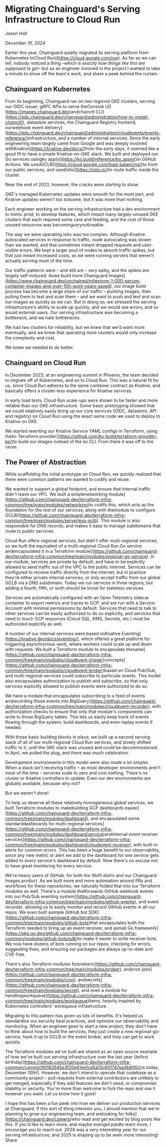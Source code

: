 # Migrating Chainguard&#x27;s Serving Infrastructure to Cloud Run

*Jason Hall*

*December 10, 2024*

Earlier this year, Chainguard quietly migrated its serving platform from Kubernetes toCloud Run](https://cloud.google.com/run). As far as we can tell, nobody noticed a thing –*which is exactly how things like this are supposed to go!*– but as an engineer involved in the project I wanted to take a minute to show off the team's work, and share a peek behind the curtain.

## Chainguard on Kubernetes

From its beginning, Chainguard ran on two regional GKE clusters, serving our OIDC issuer, gRPC APIs to serve theConsole UI](https://images.chainguard.dev)andchainctl CLI](https://edu.chainguard.dev/chainguard/administration/how-to-install-chainctl/), datastore services, the Chainguard Registry frontend, ourwebhook event delivery](https://edu.chainguard.dev/chainguard/administration/cloudevents/events-reference/)infrastructure, and a number of internal services. Since the early engineering team largely came from Google and was deeply involved withKnative](https://knative.dev/docs/)from the early days, it seemed like a good fit to have a simple Knative-on-GKE stack. We built and deployed our Go services usingko apply](https://ko.build/reference/ko_apply/)in GitHub Actions. We usedGCLB](https://cloud.google.com/load-balancing/)to front our public services, and usedIstio](https://istio.io/)to route traffic inside the cluster.

Near the end of 2023, however, the cracks were starting to show.

GKE's managed Kubernetes updates were smooth for the most part, and Knative updates weren't too toilsome, but it was more than nothing.

Each engineer working on the serving infrastructure had a dev environment to mimic prod, to develop features, which meant many largely-unused GKE clusters that each required some care and feeding, and the cost of those unused resources was becoming*very*noticeable.

The way we were operating Istio was too complex. Although Knative autoscaled services in response to traffic, node autoscaling was slower than we wanted, and that sometimes meant dropped requests and user-visible errors. We kept a larger pool of nodes to absorb traffic spikes, but that just meant increased costs, as we were running servers that weren't actually serving most of the time.

Our traffic patterns were – and still are – very spiky, and the spikes are largely self-induced. Aswe build more Chainguard Images](https://www.chainguard.dev/unchained/milestone-1-000-secure-container-images-and-over-100-work-years-saved), our image build process has become a large share of our traffic – pushing images, then pulling them to test and scan them – and we want to push and test and scan our images as quickly as we can. But in doing so, we stressed the serving infrastructure's ability to scale up quickly, and we would see errors, and so would external users. Our serving infrastructure was becoming a bottleneck, and we hate bottlenecks.

We had two clusters for reliability, but we knew that we'd want more eventually, and we knew that operating more clusters would only increase the complexity and cost.

We knew we needed to do better.

## Chainguard on Cloud Run

In December 2023, at an engineering summit in Phoenix, the team decided to migrate off of Kubernetes, and on to Cloud Run. This was a natural fit for us, since Cloud Run adheres to the same container contract as Knative, and basically offers a cluster-less experience for Knative services.

In early load tests, Cloud Run scale-ups were shown to be faster and more reliable than our GKE infrastructure. Some basic prototyping showed that we could relatively easily bring up our core services (OIDC, datastore, API and registry) on Cloud Run using the exact same code we used to deploy to Knative on GKE.

We started rewriting our Knative Service YAML configs in Terraform, using theko Terraform provider](https://github.com/ko-build/terraform-provider-ko/)to build our images instead of the ko CLI. From there it was off to the races.

## The Power of Abstraction

While scaffolding the initial prototype on Cloud Run, we quickly realized that there were common patterns we wanted to codify and reuse.

We wanted to support a global footprint, and ensure that internal traffic didn't leave our VPC. We built a simplenetworking module](https://github.com/chainguard-dev/terraform-infra-common/tree/main/modules/networking)to codify this, which acts as the foundation for the rest of our services, along with themodule to configure GCLB](https://github.com/chainguard-dev/terraform-infra-common/tree/main/modules/serverless-gclb). This module is also responsible for DNS records, and makes it easy to manage subdomains that route to public services.

Cloud Run offers regional services, but didn't offer multi-regional services, so we built the equivalent of a multi-regional Cloud Run Go service andencapsulated it in a Terraform module](https://github.com/chainguard-dev/terraform-infra-common/tree/main/modules/regional-go-service). In our module, services are private by default, and have to be explicitly allowed to send traffic out of the VPC to the public internet. Services can be configured to receive traffic directly from the internet, but in practice they're either private internal services, or only accept traffic from our global GCLB via a DNS subdomain. Today we run services in three regions, but adding a fourth, fifth, or sixth should be trivial for stateless services.

Services are automatically configured with an Open Telemetry sidecar container to export metrics and traces to GCP, and are run with a Service Account with minimal permissions by default. Services that need to talk to other services can be easily authorized to do so explicitly, and services that need to touch GCP resources (Cloud SQL, KMS, Secrets, etc.) must be authorized explicitly as well.

A number of our internal services were based onKnative Eventing](https://knative.dev/docs/eventing/), which offered a great platform for triggering asynchronous work, where workers could scale up and down with requests. We built a Terraform module to encapsulate thesame](https://github.com/chainguard-dev/terraform-infra-common/tree/main/modules/cloudevent-trigger)concepts](https://github.com/chainguard-dev/terraform-infra-common/tree/main/modules/cloudevent-broker)based on Cloud Pub/Sub, and multi-regional services could subscribe to particular events. This model also encapsulates authorization to publish and subscribe, so that only services explicitly allowed to publish events were authorized to do so.

We have a module that encapsulates subscribing to a feed of events andrecording those events into BigQuery](https://github.com/chainguard-dev/terraform-infra-common/tree/main/modules/cloudevent-recorder), with authorization checks to ensure that only that module's components can write to those BigQuery tables. This lets us easily keep track of events flowing through the system, build dashboards, and even replay events if needed.

With those basic building blocks in place, we built up a second serving stack of all of our multi-regional Cloud Run services, and slowly shifted traffic to it, until the GKE stack was unused and could be decommissioned. In April, we pulled the plug, and there was much celebration.

Development environments in this model were also made a lot simpler. When a stack isn't receiving traffic – as most developer environments aren't most of the time – services scale to zero and cost nothing. There's no cluster or Knative controllers to update. Even our dev environments are globally available, because why not?

But we weren't done!

To help us observe all these relatively homogeneous global services, we built Terraform modules to makebuilding GCP dashboards easier](https://github.com/chainguard-dev/terraform-infra-common/tree/main/modules/dashboard), and encapsulated some standarddashboards for multi-regional services](https://github.com/chainguard-dev/terraform-infra-common/tree/main/modules/dashboard/service)andinternal event receiver services](https://github.com/chainguard-dev/terraform-infra-common/tree/main/modules/dashboard/cloudevent-receiver), with built-in alerts for common errors. This has been a huge benefit to our observability, since any new metric or alert we add to the dashboard for one service gets added to every service's dashboard by default. Now there's no excuse not to have great monitoring for every service.

We're heavy users of GitHub, for both the Wolfi distro and our Chainguard Images product. As we built more and more automation around PRs and workflows for these repositories, we naturally folded that into our Terraform modules as well. There's a module thatforwards GitHub webhook events into our Pub/Sub eventing system](https://github.com/chainguard-dev/terraform-infra-common/tree/main/modules/github-events), and event recorder, allowing us to easily monitor and record GitHub events in all our repos. We even built asimple GitHub bot SDK](https://github.com/chainguard-dev/terraform-infra-common/tree/main/modules/github-bots)that encapsulates both the Terraform needed to bring up an event receiver, and asmall Go framework](https://pkg.go.dev/github.com/chainguard-dev/terraform-infra-common/modules/github-bots/sdk)to make it easier to write receiver bots. We now have dozens of bots running on our repos, checking for errors, suggesting fixes, and ensuring our packages are always up-to-date and CVE-free.

There's also Terraform modules forprobers](https://github.com/chainguard-dev/terraform-infra-common/tree/main/modules/prober), andcron jobs](https://github.com/chainguard-dev/terraform-infra-common/tree/main/modules/cron), andsecrets](https://github.com/chainguard-dev/terraform-infra-common/tree/main/modules/secret), and even a module for handlingworkqueue](https://github.com/chainguard-dev/terraform-infra-common/tree/main/modules/workqueue)items, heavily inspired by Kubernetes controllers' workqueue infrastructure.

Migrating to this pattern has given us lots of benefits. It's helped us standardize our security best practices, and optimize our observability and monitoring. When an engineer goes to start a new project, they don't have to think about how to build the services, they just create a new regional-go-service, hook it up to GCLB or the event broker, and they can get to work quickly.

The Terraform modules we've built are shared as an open source example of how we've built our serving infrastructure over the last year (itsfirst birthday](https://github.com/chainguard-dev/terraform-infra-common/commit/90182645e3f20e61ee1cd5a13c601747ea4b800c)is today, December 10th!). However, we don't intend to operate that codebase as a community project – pull requests from external contributors are unlikely to get merged, especially if they add features we don't need, or compromise stability or security. You're more than welcome to fork the repo and use it however you want. Let us know how it goes!

I hope this has been a fun peek into how we deliver our production services at Chainguard. If this sort of thing interests you, I should mention that we're planning to grow our engineering team, and arelooking for folks](https://chainguard.dev/careers)who read and get excited by blog posts like this. If you'd like to learn more, and maybe even*get paid*to learn more, I encourage you to reach out. 2024 was a very interesting year for our serving infrastructure, and 2025 is shaping up to be even more interesting!
Share